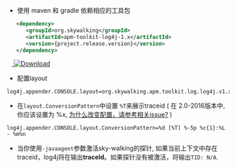 * 使用 maven 和 gradle 依赖相应的工具包
```xml
   <dependency>
      <groupId>org.skywalking</groupId>
      <artifactId>apm-toolkit-log4j-1.x</artifactId>
      <version>{project.release.version}</version>
   </dependency>
```
&nbsp;&nbsp;&nbsp;[ ![Download](https://api.bintray.com/packages/wu-sheng/skywalking/org.skywalking.apm-toolkit-log4j-1.x/images/download.svg) ](https://bintray.com/wu-sheng/skywalking/org.skywalking.apm-toolkit-log4j-1.x/_latestVersion)

* 配置layout
```properties
log4j.appender.CONSOLE.layout=org.skywalking.apm.toolkit.log.log4j.v1.x.TraceIdPatternLayout
```

* 在`layout.ConversionPattern`中设置 `%T`来展示traceid ( 在 2.0-2016版本中, 你应该设置为 %x, [为什么改变配置，请参考相关issue?](https://github.com/wu-sheng/sky-walking/issues/77) )
```properties
log4j.appender.CONSOLE.layout.ConversionPattern=%d [%T] %-5p %c{1}:%L - %m%n
```

* 当你使用`-javaagent`参数激活sky-walking的探针, 如果当前上下文中存在traceid，log4j将在输出**traceId**。如果探针没有被激活，将输出`TID: N/A`.